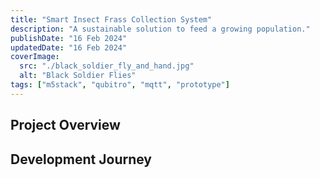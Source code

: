 ```yaml
---
title: "Smart Insect Frass Collection System"
description: "A sustainable solution to feed a growing population."
publishDate: "16 Feb 2024"
updatedDate: "16 Feb 2024"
coverImage:
  src: "./black_soldier_fly_and_hand.jpg"
  alt: "Black Soldier Flies"
tags: ["m5stack", "qubitro", "mqtt", "prototype"]
---
```


## Project Overview


## Development Journey

